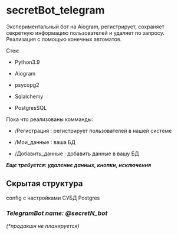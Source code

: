# secretBot_telegram

Экспериментальный бот на Aiogram, регистрирует, сохраняет секретную информацию пользователей и удаляет по запросу. Реализация с помощью конечных автоматов.

Стек: 

- Python3.9

- Aiogram

- psycopg2

- Sqlalchemy

- PostgresSQL



Пока что реализованы комманды: 

- /Регистрация : регистрирует пользователей в нашей системе

- /Мои_данные : ваша БД

- /Добавить_данные : добавить данные в вашу БД

<b><i>Еще требуется: удаление данных, кнопки, исключения</i></b>

<h2><b>Скрытая структура</b></h2> 

config с настройками СУБД Postgres

<h3><i>TelegramBot name: @secretN_bot</i></h3>
<i>(*продакшн не планируется)</i>
